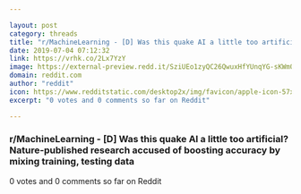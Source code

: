 ```yaml
---

layout: post
category: threads
title: "r/MachineLearning - [D] Was this quake AI a little too artificial? Nature-published research accused of boosting accuracy by mixing training, testing data"
date: 2019-07-04 07:12:32
link: https://vrhk.co/2Lx7YzY
image: https://external-preview.redd.it/SziUEo1zyQC26QwuxHfYUnqYG-sKWm0WREzTH-fm-5k.jpg?auto=webp&s=49bba9efd993ac1fbc637fb2861c0934dcc51b02
domain: reddit.com
author: "reddit"
icon: https://www.redditstatic.com/desktop2x/img/favicon/apple-icon-57x57.png
excerpt: "0 votes and 0 comments so far on Reddit"

---
```


### r/MachineLearning - [D] Was this quake AI a little too artificial? Nature-published research accused of boosting accuracy by mixing training, testing data

0 votes and 0 comments so far on Reddit